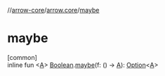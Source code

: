 //[arrow-core](../../index.md)/[arrow.core](index.md)/[maybe](maybe.md)

# maybe

[common]\
inline fun &lt;[A](maybe.md)&gt; [Boolean](https://kotlinlang.org/api/latest/jvm/stdlib/kotlin/-boolean/index.html).[maybe](maybe.md)(f: () -&gt; [A](maybe.md)): [Option](-option/index.md)&lt;[A](maybe.md)&gt;
